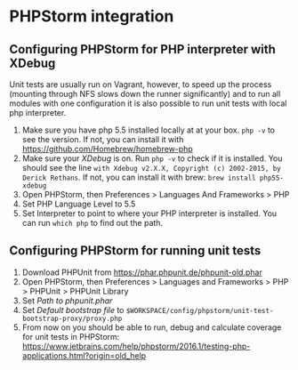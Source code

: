 # PHPStorm integration

## Configuring PHPStorm for PHP interpreter with XDebug

Unit tests are usually run on Vagrant, however, to speed up the process (mounting through NFS slows down the runner significantly) and to run all modules with one configuration it is also possible to run unit tests with local php interpreter. 

1. Make sure you have php 5.5 installed locally at at your box. ```php -v``` to see the version. If not, you can install it with https://github.com/Homebrew/homebrew-php
2. Make sure your *XDebug* is on. Run ```php -v``` to check if it is installed. You should see the line ```with Xdebug v2.X.X, Copyright (c) 2002-2015, by Derick Rethans```. If not, you can install it with brew: ```brew install php55-xdebug```
3. Open PHPStorm, then Preferences > Languages And Frameworks > PHP
4. Set PHP Language Level to 5.5
5. Set Interpreter to point to where your PHP interpreter is installed. You can run ```which php``` to find out the path.

## Configuring PHPStorm for running unit tests

1. Download PHPUnit from https://phar.phpunit.de/phpunit-old.phar
2. Open PHPStorm, then Preferences > Languages and Frameworks > PHP > PHPUnit > PHPUnit Library
3. Set *Path to phpunit.phar*
4. Set *Default bootstrap file* to ```$WORKSPACE/config/phpstorm/unit-test-bootstrap-proxy/proxy.php```
5. From now on you should be able to run, debug and calculate coverage for unit tests in PHPStorm: https://www.jetbrains.com/help/phpstorm/2016.1/testing-php-applications.html?origin=old_help
